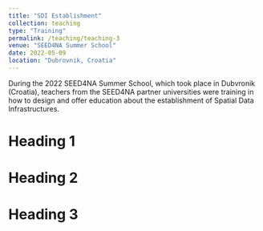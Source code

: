 ```yaml
---
title: "SDI Establishment"
collection: teaching
type: "Training"
permalink: /teaching/teaching-3
venue: "SEED4NA Summer School"
date: 2022-05-09
location: "Dubrovnik, Croatia"
---
```


During the 2022 SEED4NA Summer School, which took place in Dubvronik (Croatia), teachers from the SEED4NA partner universities were training in how to design and offer education about the establishment of Spatial Data Infrastructures.  

Heading 1
======

Heading 2
======

Heading 3
======
